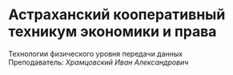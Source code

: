# Астраханский кооперативный техникум экономики и права
Технологии физического уровня передачи данных  
Преподаватель: *Храмцовский Иван Александрович*